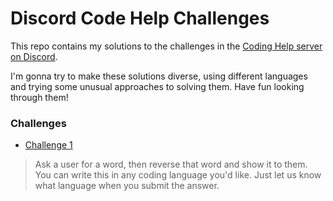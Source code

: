 # Discord Code Help Challenges

This repo contains my solutions to the challenges in the [Coding Help server on Discord](https://codinghelp.site).

I'm gonna try to make these solutions diverse, using different languages and trying some unusual approaches to solving them.
Have fun looking through them!



### Challenges

- [Challenge 1](./src/challenge1.hs)
> Ask a user for a word, then reverse that word and show it to them. You can write this in any coding language you'd like. Just let us know what language when you submit the answer.

